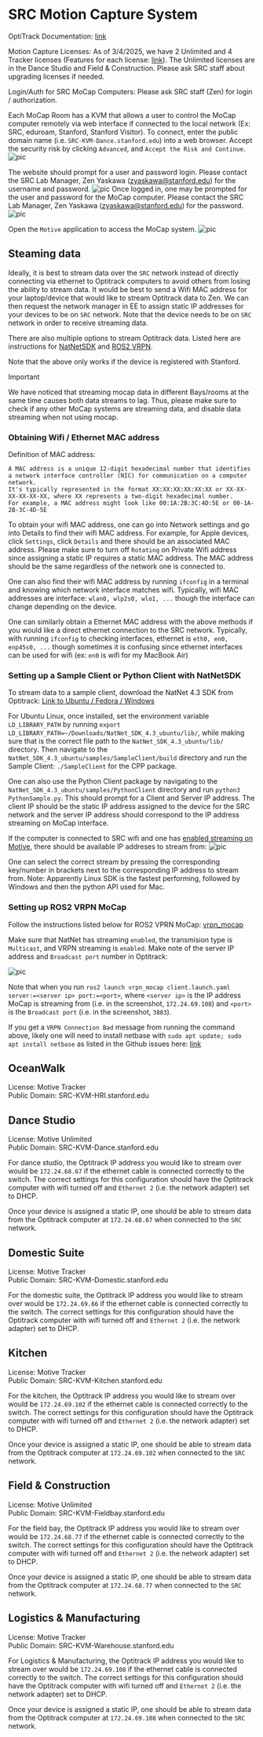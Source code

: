 # SRC Motion Capture System
OptiTrack Documentation: [link](https://docs.optitrack.com/)

Motion Capture Licenses: As of 3/4/2025, we have 2 Unlimited and 4 Tracker licenses (Features for each license: [link](https://optitrack.com/software/motive/pricing.html)). The Unlimited licenses are in the Dance Studio and Field & Construction. Please ask SRC staff about upgrading licenses if needed.

Login/Auth for SRC MoCap Computers: Please ask SRC staff (Zen) for login / authorization.

Each MoCap Room has a KVM that allows a user to control the MoCap computer remotely via web interface if connected to the local network (Ex: SRC, eduroam, Stanford, Stanford Visitor). To connect, enter the public domain name (i.e. ```SRC-KVM-Dance.stanford.edu```) into a web browser. Accept the security risk by clicking ```Advanced```, and ```Accept the Risk and Continue```.
![pic](/images/security.png "Security")

The website should prompt for a user and password login. Please contact the SRC Lab Manager, Zen Yaskawa (zyaskawa@stanford.edu) for the username and password.
![pic](/images/kvm_login.png "KVM login")
Once logged in, one may be prompted for the user and password for the MoCap computer. Please contact the SRC Lab Manager, Zen Yaskawa (zyaskawa@stanford.edu) for the password.
![pic](/images/tiny_pilot.png "Tiny Pilot")

Open the ```Motive``` application to access the MoCap system.
![pic](/images/motive_1.png "Motive 1")

## Steaming data
Ideally, it is best to stream data over the ```SRC``` network instead of directly connecting via ethernet to Optitrack computers to avoid others from losing the ability to stream data. It would be best to send a Wifi MAC address for your laptop/device that would like to stream Optitrack data to Zen. We can then request the network manager in EE to assign static IP addresses for your devices to be on ```SRC``` network. Note that the device needs to be on ```SRC``` network in order to receive streaming data.

There are also multiple options to stream Optitrack data. Listed here are instructions for [NatNetSDK](#setting-up-a-sample-client-or-python-client-with-natnetsdk) and [ROS2 VRPN](#setting-up-ros2-vrpn-mocap).

Note that the above only works if the device is registered with Stanford.

> [!IMPORTANT]
> We have noticed that streaming mocap data in different Bays/rooms at the same time causes both data streams to lag. Thus, please make sure to check if any other MoCap systems are streaming data, and disable data streaming when not using mocap.

### Obtaining Wifi / Ethernet MAC address
Definition of MAC address:
```
A MAC address is a unique 12-digit hexadecimal number that identifies a network interface controller (NIC) for communication on a computer network.
It's typically represented in the format XX:XX:XX:XX:XX:XX or XX-XX-XX-XX-XX-XX, where XX represents a two-digit hexadecimal number.
For example, a MAC address might look like 00:1A:2B:3C:4D:5E or 00-1A-2B-3C-4D-5E
```
To obtain your wifi MAC address, one can go into Network settings and go into Details to find their wifi MAC address. For example, for Apple devices, click ```Settings```, click ```Details``` and there should be an associated MAC address. Please make sure to turn off ```Rotating``` on Private Wifi address since assigning a static IP requires a static MAC address. The MAC address should be the same regardless of the network one is connected to.

One can also find their wifi MAC address by running ```ifconfig``` in a terminal and knowing which network interface matches wifi. Typically, wifi MAC addresses are interface: ```wlan0, wlp2s0, wlo1, ...``` though the interface can change depending on the device. 

One can similarly obtain a Ethernet MAC address with the above methods if you would like a direct ethernet connection to the SRC network. Typically, with running ```ifconfig``` to checking interfaces, ethernet is ```eth0, en0, enp45s0, ...``` though sometimes it is confusing since ethernet interfaces can be used for wifi (ex: ```en0``` is wifi for my MacBook Air)

### Setting up a Sample Client or Python Client with NatNetSDK
To stream data to a sample client, download the NatNet 4.3 SDK from Optitrack: [Link to Ubuntu / Fedora / Windows](https://optitrack.com/support/downloads/developer-tools.html)

For Ubuntu Linux, once installed, set the environment variable ```LD_LIBRARY_PATH``` by running ```export LD_LIBRARY_PATH=~/Downloads/NatNet_SDK_4.3_ubuntu/lib/```, while making sure that is the correct file path to the ```NatNet_SDK_4.3_ubuntu/lib/``` directory. Then navigate to the ```NatNet_SDK_4.3_ubuntu/samples/SampleClient/build``` directory and run the Sample Client: ```./SampleClient``` for the CPP package. 

One can also use the Python Client package by navigating to the ```NatNet_SDK_4.3_ubuntu/samples/PythonClient``` directory and run ```python3 PythonSample.py```. This should prompt for a Client and Server IP address. The client IP should be the static IP address assigned to the device for the SRC network and the server IP address should correspond to the IP address streaming on MoCap interface.

If the computer is connected to SRC wifi and one has [enabled streaming on Motive](https://docs.optitrack.com/motive/data-streaming#streaming-settings), there should be available IP addreses to stream from:
![pic](/images/sampleclientstream1.png "SampleClient Stream")

One can select the correct stream by pressing the corresponding key/number in brackets next to the corresponding IP address to stream from. Note: Apparently Linux SDK is the fastest performing, followed by Windows and then the python API used for Mac.

### Setting up ROS2 VRPN MoCap
Follow the instructions listed below for ROS2 VPRN MoCap: [vrpn_mocap](https://github.com/alvinsunyixiao/vrpn_mocap)

Make sure that NatNet has streaming ```enabled```, the transmision type is ```Multicast```, and VRPN streaming is ```enabled```. Make note of the server IP address and ```Broadcast port``` number in Optitrack: 

![pic](/images/vrpn_image.png "VRPN Enabled Streaming")

Note that when you run 
```ros2 launch vrpn_mocap client.launch.yaml server:=<server ip> port:=<port>```, where ```<server ip>``` is the IP address MoCap is streaming from (i.e. in the screenshot, ```172.24.69.108```) and ```<port>``` is the ```Broadcast port``` (i.e. in the screenshot, ```3883```).

If you get a ```VRPN Connection Bad``` message from running the command above, likely one will need to install netbase with ```sudo apt update; sudo apt install netbase``` as listed in the Github issues here: [link](https://github.com/alvinsunyixiao/vrpn_mocap/issues/5)

## OceanWalk
License: Motive Tracker\
Public Domain: SRC-KVM-HRI.stanford.edu

## Dance Studio
License: Motive Unlimited\
Public Domain: SRC-KVM-Dance.stanford.edu

For dance studio, the Optitrack IP address you would like to stream over would be ```172.24.68.67``` if the ethernet cable is connected correctly to the switch. The correct settings for this configuration should have the Optitrack computer with wifi turned off and ```Ethernet 2``` (i.e. the network adapter) set to DHCP.

Once your device is assigned a static IP, one should be able to stream data from the Optitrack computer at ```172.24.68.67``` when connected to the ```SRC``` network.

## Domestic Suite
License: Motive Tracker\
Public Domain: SRC-KVM-Domestic.stanford.edu

For the domestic suite, the Optitrack IP address you would like to stream over would be ```172.24.69.66``` if the ethernet cable is connected correctly to the switch. The correct settings for this configuration should have the Optitrack computer with wifi turned off and ```Ethernet 2``` (i.e. the network adapter) set to DHCP.

## Kitchen
License: Motive Tracker\
Public Domain: SRC-KVM-Kitchen.stanford.edu

For the kitchen, the Optitrack IP address you would like to stream over would be ```172.24.69.102``` if the ethernet cable is connected correctly to the switch. The correct settings for this configuration should have the Optitrack computer with wifi turned off and ```Ethernet 2``` (i.e. the network adapter) set to DHCP.

Once your device is assigned a static IP, one should be able to stream data from the Optitrack computer at ```172.24.69.102``` when connected to the ```SRC``` network.


## Field & Construction
License: Motive Unlimited\
Public Domain: SRC-KVM-Fieldbay.stanford.edu

For the field bay, the Optitrack IP address you would like to stream over would be ```172.24.68.77``` if the ethernet cable is connected correctly to the switch. The correct settings for this configuration should have the Optitrack computer with wifi turned off and ```Ethernet 2``` (i.e. the network adapter) set to DHCP.

Once your device is assigned a static IP, one should be able to stream data from the Optitrack computer at ```172.24.68.77``` when connected to the ```SRC``` network.

## Logistics & Manufacturing
License: Motive Tracker\
Public Domain: SRC-KVM-Warehouse.stanford.edu

For Logistics & Manufacturing, the Optitrack IP address you would like to stream over would be ```172.24.69.108``` if the ethernet cable is connected correctly to the switch. The correct settings for this configuration should have the Optitrack computer with wifi turned off and ```Ethernet 2``` (i.e. the network adapter) set to DHCP.

Once your device is assigned a static IP, one should be able to stream data from the Optitrack computer at ```172.24.69.108``` when connected to the ```SRC``` network.
